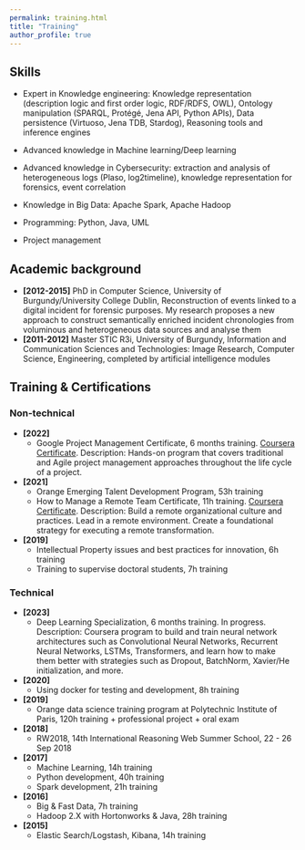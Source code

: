 ```yaml
---
permalink: training.html
title: "Training"
author_profile: true
---
```


## Skills
* Expert in Knowledge engineering: Knowledge representation (description logic and first order logic, RDF/RDFS, OWL), Ontology manipulation (SPARQL, Protégé, Jena API, Python APIs), Data persistence (Virtuoso, Jena TDB, Stardog), Reasoning tools and inference engines
* Advanced knowledge in Machine learning/Deep learning
* Advanced knowledge in Cybersecurity: extraction and analysis of heterogeneous logs (Plaso, log2timeline), knowledge representation for forensics, event correlation
* Knowledge in Big Data: Apache Spark, Apache Hadoop

* Programming: Python, Java, UML

* Project management

## Academic background
* **[2012-2015]** PhD in Computer Science, University of Burgundy/University College Dublin, Reconstruction of events linked to a digital incident for forensic purposes. My research proposes a new approach to construct semantically enriched incident chronologies from voluminous and heterogeneous data sources and analyse them
* **[2011-2012]** Master STIC R3i, University of Burgundy, Information and Communication Sciences and Technologies: Image Research, Computer Science, Engineering, completed by artificial intelligence modules

## Training & Certifications
### Non-technical
* **[2022]**
  * Google Project Management Certificate, 6 months training. [Coursera Certificate](https://github.com/yoanchabot/papers/raw/main/Coursera_SND53FTNS7UW.pdf). Description: Hands-on program that covers traditional and Agile project management approaches throughout the life cycle of a project.
* **[2021]**
  * Orange Emerging Talent Development Program, 53h training
  * How to Manage a Remote Team Certificate, 11h training. [Coursera Certificate](https://github.com/yoanchabot/papers/raw/main/Coursera_RMG4HE6FJHMT.pdf). Description: Build a remote organizational culture and practices. Lead in a remote environment. Create a foundational strategy for executing a remote transformation.
* **[2019]** 
  * Intellectual Property issues and best practices for innovation, 6h training
  * Training to supervise doctoral students, 7h training

### Technical
* **[2023]** 
  * Deep Learning Specialization, 6 months training. In progress. Description: Coursera program to build and train neural network architectures such as Convolutional Neural Networks, Recurrent Neural Networks, LSTMs, Transformers, and learn how to make them better with strategies such as Dropout, BatchNorm, Xavier/He initialization, and more. 
* **[2020]**
  * Using docker for testing and development, 8h training
* **[2019]**
  * Orange data science training program at Polytechnic Institute of Paris, 120h training + professional project + oral exam
* **[2018]**
  * RW2018, 14th International Reasoning Web Summer School, 22 - 26 Sep 2018  
* **[2017]**
  * Machine Learning, 14h training
  * Python development, 40h training
  * Spark development, 21h training
* **[2016]**
  * Big & Fast Data, 7h training
  * Hadoop 2.X with Hortonworks & Java, 28h training
* **[2015]**
  * Elastic Search/Logstash, Kibana, 14h training
